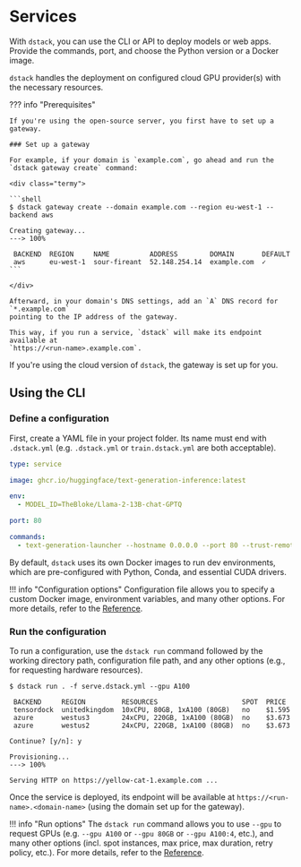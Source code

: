 # Services

With `dstack`, you can use the CLI or API to deploy models or web apps.
Provide the commands, port, and choose the Python version or a Docker image.

`dstack` handles the deployment on configured cloud GPU provider(s) with the necessary resources.

??? info "Prerequisites"

    If you're using the open-source server, you first have to set up a gateway.

    ### Set up a gateway

    For example, if your domain is `example.com`, go ahead and run the 
    `dstack gateway create` command:
    
    <div class="termy">
       
    ```shell
    $ dstack gateway create --domain example.com --region eu-west-1 --backend aws
    
    Creating gateway...
    ---> 100%
    
     BACKEND  REGION     NAME          ADDRESS        DOMAIN       DEFAULT
     aws      eu-west-1  sour-fireant  52.148.254.14  example.com  ✓
    ```
    
    </div>
    
    Afterward, in your domain's DNS settings, add an `A` DNS record for `*.example.com` 
    pointing to the IP address of the gateway.
    
    This way, if you run a service, `dstack` will make its endpoint available at 
    `https://<run-name>.example.com`.

If you're using the cloud version of `dstack`, the gateway is set up for you.

## Using the CLI

### Define a configuration

First, create a YAML file in your project folder. Its name must end with `.dstack.yml` (e.g. `.dstack.yml` or `train.dstack.yml`
are both acceptable).

<div editor-title="serve.dstack.yml"> 

```yaml
type: service

image: ghcr.io/huggingface/text-generation-inference:latest

env: 
  - MODEL_ID=TheBloke/Llama-2-13B-chat-GPTQ 

port: 80

commands:
  - text-generation-launcher --hostname 0.0.0.0 --port 80 --trust-remote-code
```

</div>

By default, `dstack` uses its own Docker images to run dev environments, 
which are pre-configured with Python, Conda, and essential CUDA drivers.

!!! info "Configuration options"
    Configuration file allows you to specify a custom Docker image, environment variables, and many other 
    options.
    For more details, refer to the [Reference](../reference/dstack.yml/service.md).

### Run the configuration

To run a configuration, use the `dstack run` command followed by the working directory path, 
configuration file path, and any other options (e.g., for requesting hardware resources).

<div class="termy">

```shell
$ dstack run . -f serve.dstack.yml --gpu A100

 BACKEND     REGION         RESOURCES                     SPOT  PRICE
 tensordock  unitedkingdom  10xCPU, 80GB, 1xA100 (80GB)   no    $1.595
 azure       westus3        24xCPU, 220GB, 1xA100 (80GB)  no    $3.673
 azure       westus2        24xCPU, 220GB, 1xA100 (80GB)  no    $3.673
 
Continue? [y/n]: y

Provisioning...
---> 100%

Serving HTTP on https://yellow-cat-1.example.com ...
```

</div>

Once the service is deployed, its endpoint will be available at
`https://<run-name>.<domain-name>` (using the domain set up for the gateway).

!!! info "Run options"
    The `dstack run` command allows you to use `--gpu` to request GPUs (e.g. `--gpu A100` or `--gpu 80GB` or `--gpu A100:4`, etc.),
    and many other options (incl. spot instances, max price, max duration, retry policy, etc.).
    For more details, refer to the [Reference](../reference/cli/index.md#dstack-run).

[//]: # (TODO: Example)